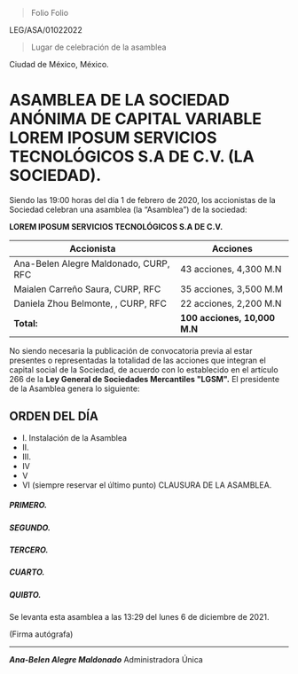  > Folio
 > Folio

 LEG/ASA/01022022

 > Lugar de celebración de la asamblea

 Ciudad de México, México.

# **ASAMBLEA DE LA SOCIEDAD ANÓNIMA DE CAPITAL VARIABLE LOREM IPOSUM SERVICIOS TECNOLÓGICOS S.A DE C.V. (LA SOCIEDAD).**

 Siendo las 19:00 horas del día 1 de febrero de 2020, los accionistas de la Sociedad celebran una asamblea (la “Asamblea”) de la sociedad:

 **LOREM IPOSUM SERVICIOS TECNOLÓGICOS S.A DE C.V.**

| Accionista                            | Acciones                |
|--                                     |--                       |
|Ana-Belen Alegre Maldonado, CURP, RFC  |43 acciones, 4,300 M.N   |
|Maialen Carreño Saura, CURP, RFC       |35 acciones, 3,500 M.M   |  
|Daniela Zhou Belmonte, , CURP, RFC     |22 acciones, 2,200 M.N   |
|**Total:**                             |**100 acciones, 10,000 M.N** |

No siendo necesaria la publicación de convocatoria previa al estar presentes o representadas la totalidad de las acciones que integran el capital social de la Sociedad, de acuerdo con lo establecido en el artículo 266 de la **Ley General de Sociedades Mercantiles "LGSM".** El presidente de la Asamblea genera lo siguiente:

## ORDEN DEL DÍA


-  I. Instalación de la Asamblea
-  II.
- III.
- IV
- V
- VI (siempre reservar el último punto) CLAUSURA DE LA ASAMBLEA.

##### PRIMERO.
##### SEGUNDO.
##### TERCERO.
##### CUARTO.
##### QUIBTO.
Se levanta esta asamblea a las 13:29 del lunes 6 de diciembre de 2021.




(Firma autógrafa)
***
***Ana-Belen Alegre Maldonado***
Administradora Única
